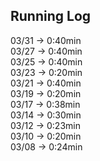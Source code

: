 ## Running Log

03/31 -> 0:40min  
03/27 -> 0:40min  
03/25 -> 0:40min  
03/23 -> 0:20min  
03/21 -> 0:40min  
03/19 -> 0:20min  
03/17 -> 0:38min  
03/14 -> 0:30min  
03/12 -> 0:23min  
03/10 -> 0:20min  
03/08 -> 0:24min  

